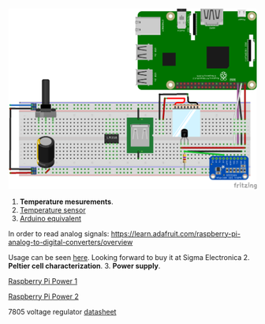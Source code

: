 ![Circuit](https://github.com/jsbarbosa/supreme-pi/blob/master/electronica_201620/parte1/Sketch_bb.png)

1. **Temperature mesurements**.
  1. [Temperature sensor](http://www.facstaff.bucknell.edu/mastascu/elessonshtml/sensors/templm35.html)
  2. [Arduino equivalent](http://www.instructables.com/id/ARDUINO-TEMPERATURE-SENSOR-LM35/)
  
   In order to read analog signals: https://learn.adafruit.com/raspberry-pi-analog-to-digital-converters/overview

   Usage can be seen [here](https://cdn-learn.adafruit.com/downloads/pdf/raspberry-pi-analog-to-digital-converters.pdf). Looking forward to buy it at Sigma Electronica
2. **Peltier cell characterization**.
3. **Power supply**.

   [Raspberry Pi Power 1](http://raspberrypi.stackexchange.com/questions/8665/homebrew-power-supply-for-raspberry-pi)

   [Raspberry Pi Power 2](http://electronics.stackexchange.com/questions/106326/powering-a-raspberry-pi-from-12-v-dc)
   
   7805 voltage regulator [datasheet](https://www.sparkfun.com/datasheets/Components/LM7805.pdf)
